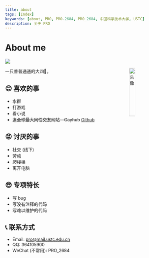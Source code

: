 ```yaml
---
title: about
tags: [Index]
keywords: [about, PRO, PRO-2684, PRO_2684, 中国科学技术大学, USTC]
description: 关于 PRO
---
```


# About me

[![](https://img.shields.io/badge/Crazy%20Thur.-V%20me%2050-red?logo=kfc)](http://home.ustc.edu.cn/~pro/images/out/appreciate_wechat.jpg)

一只普普通通的大四🐶。
<img align="right" src="http://q2.qlogo.cn/headimg_dl?dst_uin=364105900&spec=100" alt="头像" style="width: 20%;">

## 😊 喜欢的事
* 水群
* 打游戏
* 看小说
* 逛~~全球最大同性交友网站 - Gayhub~~ [Github](https://github.com/)

## 😡 讨厌的事
* 社交 (线下)
* 劳动
* 爬楼梯
* 离开电脑

## 😎 专项特长
* 写 bug
* 写没有注释的代码
* 写难以维护的代码

## 📞 联系方式
* Email: [pro@mail.ustc.edu.cn](mailto:pro@mail.ustc.edu.cn)
* QQ: 364105900
* WeChat (不常用): PRO_2684

